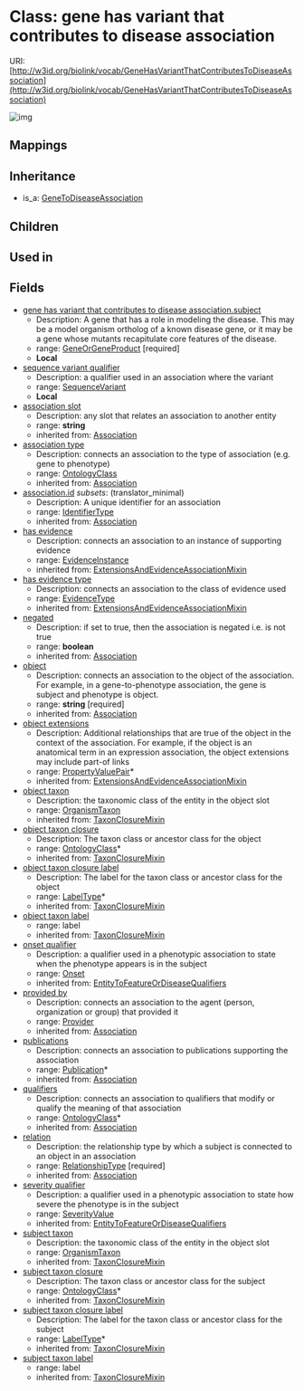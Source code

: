 # Class: gene has variant that contributes to disease association




URI: [http://w3id.org/biolink/vocab/GeneHasVariantThatContributesToDiseaseAssociation](http://w3id.org/biolink/vocab/GeneHasVariantThatContributesToDiseaseAssociation)

![img](http://yuml.me/diagram/nofunky;dir:TB/class/\[GeneHasVariantThatContributesToDiseaseAssociation|subject_taxon_closure_label(i):label_type%20*;object_taxon_closure_label(i):label_type%20*;has_evidence(i):evidence_instance%20%3F;id(i):identifier_type%20%3F;object(i):string;negated(i):boolean%20%3F;association_slot(i):string%20%3F]-%20onset%20qualifier(i)%20%3F>\[Onset],%20\[GeneHasVariantThatContributesToDiseaseAssociation]-%20severity%20qualifier(i)%20%3F>\[SeverityValue],%20\[GeneHasVariantThatContributesToDiseaseAssociation]-%20provided%20by(i)%20%3F>\[Provider],%20\[GeneHasVariantThatContributesToDiseaseAssociation]-%20publications(i)%20*>\[Publication],%20\[GeneHasVariantThatContributesToDiseaseAssociation]-%20qualifiers(i)%20*>\[OntologyClass],%20\[GeneHasVariantThatContributesToDiseaseAssociation]-%20association%20type(i)%20%3F>\[OntologyClass],%20\[GeneHasVariantThatContributesToDiseaseAssociation]-%20relation(i)>\[RelationshipType],%20\[GeneHasVariantThatContributesToDiseaseAssociation]-%20has%20evidence%20type(i)%20%3F>\[EvidenceType],%20\[GeneHasVariantThatContributesToDiseaseAssociation]-%20object%20extensions(i)%20*>\[PropertyValuePair],%20\[GeneHasVariantThatContributesToDiseaseAssociation]-%20object%20taxon%20closure(i)%20*>\[OntologyClass],%20\[GeneHasVariantThatContributesToDiseaseAssociation]-%20object%20taxon(i)%20%3F>\[OrganismTaxon],%20\[GeneHasVariantThatContributesToDiseaseAssociation]-%20subject%20taxon%20closure(i)%20*>\[OntologyClass],%20\[GeneHasVariantThatContributesToDiseaseAssociation]-%20subject%20taxon(i)%20%3F>\[OrganismTaxon],%20\[GeneHasVariantThatContributesToDiseaseAssociation]-%20subject>\[GeneOrGeneProduct],%20\[GeneHasVariantThatContributesToDiseaseAssociation]-%20sequence%20variant%20qualifier%20%3F>\[SequenceVariant],%20\[GeneToDiseaseAssociation]^-\[GeneHasVariantThatContributesToDiseaseAssociation])
## Mappings

## Inheritance

 *  is_a: [GeneToDiseaseAssociation](GeneToDiseaseAssociation.md)
## Children

## Used in

## Fields

 * [gene has variant that contributes to disease association.subject](gene_has_variant_that_contributes_to_disease_association_subject.md)
    * Description: A gene that has a role in modeling the disease. This may be a model organism ortholog of a known disease gene, or it may be a gene whose mutants recapitulate core features of the disease.
    * range: [GeneOrGeneProduct](GeneOrGeneProduct.md) [required]
    * __Local__
 * [sequence variant qualifier](sequence_variant_qualifier.md)
    * Description: a qualifier used in an association where the variant
    * range: [SequenceVariant](SequenceVariant.md)
    * __Local__
 * [association slot](association_slot.md)
    * Description: any slot that relates an association to another entity
    * range: **string**
    * inherited from: [Association](Association.md)
 * [association type](association_type.md)
    * Description: connects an association to the type of association (e.g. gene to phenotype)
    * range: [OntologyClass](OntologyClass.md)
    * inherited from: [Association](Association.md)
 * [association.id](association_id.md) *subsets*: (translator_minimal)
    * Description: A unique identifier for an association
    * range: [IdentifierType](IdentifierType.md)
    * inherited from: [Association](Association.md)
 * [has evidence](has_evidence.md)
    * Description: connects an association to an instance of supporting evidence
    * range: [EvidenceInstance](EvidenceInstance.md)
    * inherited from: [ExtensionsAndEvidenceAssociationMixin](ExtensionsAndEvidenceAssociationMixin.md)
 * [has evidence type](has_evidence_type.md)
    * Description: connects an association to the class of evidence used
    * range: [EvidenceType](EvidenceType.md)
    * inherited from: [ExtensionsAndEvidenceAssociationMixin](ExtensionsAndEvidenceAssociationMixin.md)
 * [negated](negated.md)
    * Description: if set to true, then the association is negated i.e. is not true
    * range: **boolean**
    * inherited from: [Association](Association.md)
 * [object](object.md)
    * Description: connects an association to the object of the association. For example, in a gene-to-phenotype association, the gene is subject and phenotype is object.
    * range: **string** [required]
    * inherited from: [Association](Association.md)
 * [object extensions](object_extensions.md)
    * Description: Additional relationships that are true of the object in the context of the association. For example, if the object is an anatomical term in an expression association, the object extensions may include part-of links
    * range: [PropertyValuePair](PropertyValuePair.md)*
    * inherited from: [ExtensionsAndEvidenceAssociationMixin](ExtensionsAndEvidenceAssociationMixin.md)
 * [object taxon](object_taxon.md)
    * Description: the taxonomic class of the entity in the object slot
    * range: [OrganismTaxon](OrganismTaxon.md)
    * inherited from: [TaxonClosureMixin](TaxonClosureMixin.md)
 * [object taxon closure](object_taxon_closure.md)
    * Description: The taxon class or ancestor class for the object
    * range: [OntologyClass](OntologyClass.md)*
    * inherited from: [TaxonClosureMixin](TaxonClosureMixin.md)
 * [object taxon closure label](object_taxon_closure_label.md)
    * Description: The label for the taxon class or ancestor class for the object
    * range: [LabelType](LabelType.md)*
    * inherited from: [TaxonClosureMixin](TaxonClosureMixin.md)
 * [object taxon label](object_taxon_label.md)
    * range: label
    * inherited from: [TaxonClosureMixin](TaxonClosureMixin.md)
 * [onset qualifier](onset_qualifier.md)
    * Description: a qualifier used in a phenotypic association to state when the phenotype appears is in the subject
    * range: [Onset](Onset.md)
    * inherited from: [EntityToFeatureOrDiseaseQualifiers](EntityToFeatureOrDiseaseQualifiers.md)
 * [provided by](provided_by.md)
    * Description: connects an association to the agent (person, organization or group) that provided it
    * range: [Provider](Provider.md)
    * inherited from: [Association](Association.md)
 * [publications](publications.md)
    * Description: connects an association to publications supporting the association
    * range: [Publication](Publication.md)*
    * inherited from: [Association](Association.md)
 * [qualifiers](qualifiers.md)
    * Description: connects an association to qualifiers that modify or qualify the meaning of that association
    * range: [OntologyClass](OntologyClass.md)*
    * inherited from: [Association](Association.md)
 * [relation](relation.md)
    * Description: the relationship type by which a subject is connected to an object in an association
    * range: [RelationshipType](RelationshipType.md) [required]
    * inherited from: [Association](Association.md)
 * [severity qualifier](severity_qualifier.md)
    * Description: a qualifier used in a phenotypic association to state how severe the phenotype is in the subject
    * range: [SeverityValue](SeverityValue.md)
    * inherited from: [EntityToFeatureOrDiseaseQualifiers](EntityToFeatureOrDiseaseQualifiers.md)
 * [subject taxon](subject_taxon.md)
    * Description: the taxonomic class of the entity in the object slot
    * range: [OrganismTaxon](OrganismTaxon.md)
    * inherited from: [TaxonClosureMixin](TaxonClosureMixin.md)
 * [subject taxon closure](subject_taxon_closure.md)
    * Description: The taxon class or ancestor class for the subject
    * range: [OntologyClass](OntologyClass.md)*
    * inherited from: [TaxonClosureMixin](TaxonClosureMixin.md)
 * [subject taxon closure label](subject_taxon_closure_label.md)
    * Description: The label for the taxon class or ancestor class for the subject
    * range: [LabelType](LabelType.md)*
    * inherited from: [TaxonClosureMixin](TaxonClosureMixin.md)
 * [subject taxon label](subject_taxon_label.md)
    * range: label
    * inherited from: [TaxonClosureMixin](TaxonClosureMixin.md)
